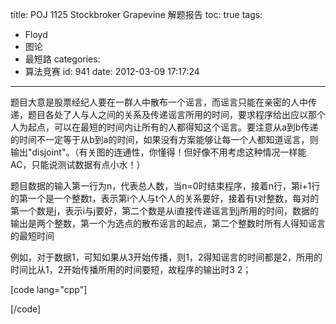title: POJ 1125 Stockbroker Grapevine 解题报告
toc: true
tags:
  - Floyd
  - 图论
  - 最短路
categories:
  - 算法竞赛
id: 941
date: 2012-03-09 17:17:24
---

题目大意是股票经纪人要在一群人中散布一个谣言，而谣言只能在亲密的人中传递，题目各处了人与人之间的关系及传递谣言所用的时间，要求程序给出应以那个人为起点，可以在最短的时间内让所有的人都得知这个谣言。要注意从a到b传递的时间不一定等于从b到a的时间，如果没有方案能够让每一个人都知道谣言，则输出"disjoint"。（有关图的连通性，你懂得！但好像不用考虑这种情况一样能AC，只能说测试数据有点小水！）

题目数据的输入第一行为n，代表总人数，当n=0时结束程序，接着n行，第i+1行的第一个是一个整数t，表示第i个人与t个人的关系要好，接着有t对整数，每对的第一个数是j，表示i与j要好，第二个数是从i直接传递谣言到j所用的时间，数据的输出是两个整数，第一个为选点的散布谣言的起点，第二个整数时所有人得知谣言的最短时间

例如，对于数据1，可知如果从3开始传播，则1，2得知谣言的时间都是2，所用的时间比从1，2开始传播所用的时间要短，故程序的输出时3 2；

[code lang="cpp"]
 
[/code]